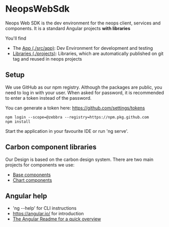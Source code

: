 # NeopsWebSdk

Neops Web SDK is the dev environment for the neops client, services and components. It is a standard Angular projects **with libraries**

You'll find

- The [App (./src/app)](./src/app): Dev Environment for development and testing
- [Libraries (./projects)](./projects): Libraries, which are automatically published on git tag and reused in neops projects

## Setup

We use GitHub as our npm registry. Although the packages are public, you need to log in with your user. When asked for password, it is recommended to enter a token instead of the password.  

You can generate a token here: https://github.com/settings/tokens

```shell
npm login --scope=@zebbra --registry=https://npm.pkg.github.com
npm install
```

Start the application in your favourite IDE or run 'ng serve'. 

## Carbon component libraries

Our Design is based on the carbon design system. There are two main projects for components we use:

- [Base components](https://angular.carbondesignsystem.com/?path=/story/components-welcome--to-carbon-angular)
- [Chart components](https://charts.carbondesignsystem.com/angular/?path=/story/intro--welcome)

## Angular help

- 'ng --help' for CLI instructions
- https://angular.io/ for introduction
- [The Angular Readme for a quick overview](./ANGULAR-README.md)

